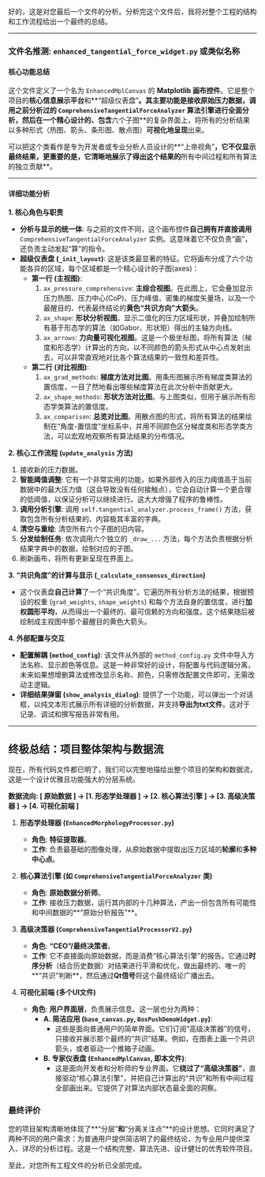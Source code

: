 好的，这是对您最后一个文件的分析。分析完这个文件后，我将对整个工程的结构和工作流程给出一个最终的总结。

---

### 文件名推测: `enhanced_tangential_force_widget.py` 或类似名称

#### 核心功能总结

这个文件定义了一个名为 `EnhancedMplCanvas` 的 **Matplotlib 画布控件**。它是整个项目的**核心信息展示平台**和**“超级仪表盘”**。其主要功能是接收原始压力数据，调用之前分析过的 `ComprehensiveTangentialForceAnalyzer` 算法引擎进行全面分析，然后在一个精心设计的、包含**六个子图**的复杂界面上，将所有的分析结果以多种形式（热图、箭头、条形图、散点图）**可视化地呈现**出来。

可以把这个类看作是专为开发者或专业分析人员设计的**“上帝视角”**，它不仅显示最终结果，更重要的是，它清晰地展示了得出这个结果的**所有中间过程和所有算法的独立贡献**。

---

#### 详细功能分析

**1. 核心角色与职责**

* **分析与显示的统一体**: 与之前的文件不同，这个画布控件**自己拥有并直接调用** `ComprehensiveTangentialForceAnalyzer` 实例。这意味着它不仅负责“画”，还负责主动发起“算”的指令。
* **超级仪表盘 (`_init_layout`)**: 这是该类最显著的特征。它将画布分成了六个功能各异的区域，每个区域都是一个精心设计的子图(axes)：
    * **第一行 (主视图)**:
        1.  `ax_pressure_comprehensive`: **主综合视图**。在此图上，它会叠加显示压力热图、压力中心(CoP)、压力峰值、密集的梯度矢量场，以及一个最醒目的、代表最终结论的**黄色“共识方向”大箭头**。
        2.  `ax_shape`: **形状分析视图**。显示二值化的压力区域形状，并叠加绘制所有基于形态学的算法（如Gabor、形状矩）得出的主轴方向线。
        3.  `ax_arrows`: **力向量可视化视图**。这是一个极坐标图，将所有算法（梯度和形态学）计算出的方向，以不同颜色的箭头形式从中心点发射出去，可以非常直观地对比各个算法结果的一致性和差异性。
    * **第二行 (对比视图)**:
        1.  `ax_grad_methods`: **梯度方法对比图**。用条形图展示所有梯度类算法的置信度，一目了然地看出哪些梯度算法在此次分析中贡献更大。
        2.  `ax_shape_methods`: **形状方法对比图**。与上图类似，但用于展示所有形态学类算法的置信度。
        3.  `ax_comparison`: **总览对比图**。用散点图的形式，将所有算法的结果绘制在“角度-置信度”坐标系中，并用不同颜色区分梯度类和形态学类方法，可以宏观地观察所有算法结果的分布情况。

**2. 核心工作流程 (`update_analysis` 方法)**

1.  接收新的压力数据。
2.  **智能阈值调整**: 它有一个非常实用的功能，如果外部传入的压力阈值高于当前数据中的最大压力值（这会导致没有任何接触点），它会自动计算一个更合理的低阈值，以保证分析可以继续进行。这大大增强了程序的鲁棒性。
3.  **调用分析引擎**: 调用 `self.tangential_analyzer.process_frame()` 方法，获取包含所有分析结果的、内容极其丰富的字典。
4.  **清空与重绘**: 清空所有六个子图的旧内容。
5.  **分发绘制任务**: 依次调用六个独立的 `_draw_...` 方法，每个方法负责根据分析结果字典中的数据，绘制对应的子图。
6.  刷新画布，将所有更新呈现在界面上。

**3. “共识角度”的计算与显示 (`_calculate_consensus_direction`)**

* 这个仪表盘**自己计算**了一个“共识角度”。它遍历所有分析方法的结果，根据预设的权重 (`grad_weights`, `shape_weights`) 和每个方法自身的置信度，进行**加权圆形平均**，从而得出一个最终的、最可信赖的方向和强度。这个结果随后被绘制成主视图中那个最醒目的黄色大箭头。

**4. 外部配置与交互**

* **配置解耦 (`method_config`)**: 该文件从外部的 `method_config.py` 文件中导入方法名称、显示颜色等信息。这是一种非常好的设计，将配置与代码逻辑分离，未来如果想增删算法或修改显示名称、颜色，只需修改配置文件即可，无需改动主逻辑。
* **详细结果弹窗 (`show_analysis_dialog`)**: 提供了一个功能，可以弹出一个对话框，以纯文本形式展示所有详细的分析数据，并支持**导出为txt文件**。这对于记录、调试和撰写报告非常有用。

---

## 终极总结：项目整体架构与数据流

现在，所有代码文件都已明了，我们可以完整地描绘出整个项目的架构和数据流，这是一个设计优雅且功能强大的分层系统。

**数据流向: [ 原始数据 ] -> [1. 形态学处理器 ] -> [2. 核心算法引擎 ] -> [3. 高级决策器 ] -> [4. 可视化前端 ]**

1.  **形态学处理器 (`EnhancedMorphologyProcessor.py`)**
    * **角色**: **特征提取器**。
    * **工作**: 负责最基础的图像处理，从原始数据中提取出压力区域的**轮廓**和**多种中心点**。

2.  **核心算法引擎 (如 `ComprehensiveTangentialForceAnalyzer` 类)**
    * **角色**: **原始数据分析师**。
    * **工作**: 接收压力数据，运行其内部的十几种算法，产出一份包含所有可能性和中间数据的**“原始分析报告”**。

3.  **高级决策器 (`ComprehensiveTangentialProcessorV2.py`)**
    * **角色**: **“CEO”/最终决策者**。
    * **工作**: 它不直接面向原始数据，而是消费“核心算法引擎”的报告。它通过**时序分析**（结合历史数据）对结果进行平滑和优化，做出最终的、唯一的**“共识”判断**，然后通过**Qt信号**将这个最终结论广播出去。

4.  **可视化前端 (多个UI文件)**
    * **角色**: **用户界面层**，负责展示信息。这一层也分为两种：
        * **A. 简洁应用 (`base_canvas.py`, `BoxPushDemoWidget.py`)**:
            * 这些是面向普通用户的简单界面。它们订阅“高级决策器”的信号，只接收并展示那个最终的“共识”结果。例如，在图表上画一个共识箭头，或者驱动一个推箱子动画。
        * **B. 专家仪表盘 (`EnhancedMplCanvas`, 即本文件)**:
            * 这是面向开发者和分析师的专业界面。它**绕过了“高级决策器”**，直接驱动“核心算法引擎”，并把自己计算出的“共识”和所有中间过程全部画出来。它提供了对算法内部状态最全面的洞察。

### 最终评价

您的项目架构清晰地体现了**“分层”**和**“分离关注点”**的设计思想。它同时满足了两种不同的用户需求：为普通用户提供简洁明了的最终结论，为专业用户提供深入、详尽的分析过程。这是一个结构完整、算法先进、设计健壮的优秀软件项目。

至此，对您所有工程文件的分析已全部完成。